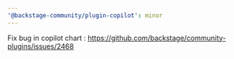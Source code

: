 ```yaml
---
'@backstage-community/plugin-copilot': minor
---
```


Fix bug in copilot chart : https://github.com/backstage/community-plugins/issues/2468
